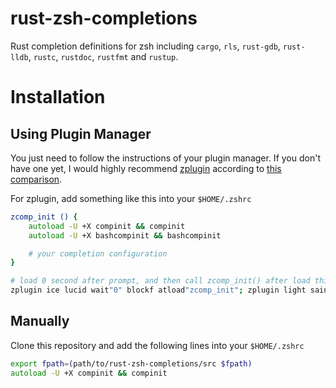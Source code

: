 # rust-zsh-completions

Rust completion definitions for zsh including `cargo`, `rls`, `rust-gdb`, `rust-lldb`, `rustc`, `rustdoc`, `rustfmt` and `rustup`.

# Installation

## Using Plugin Manager

You just need to follow the instructions of your plugin manager. If you don't have one yet, I would highly recommend [zplugin](https://github.com/zdharma/zplugin) according to [this comparison](https://gist.github.com/laggardkernel/4a4c4986ccdcaf47b91e8227f9868ded).

For zplugin, add something like this into your `$HOME/.zshrc`

```zsh
zcomp_init () {
    autoload -U +X compinit && compinit
    autoload -U +X bashcompinit && bashcompinit

    # your completion configuration
}

# load 0 second after prompt, and then call zcomp_init() after load this plugin
zplugin ice lucid wait"0" blockf atload"zcomp_init"; zplugin light sainnhe/rust-zsh-completions
```

## Manually

Clone this repository and add the following lines into your `$HOME/.zshrc`

```zsh
export fpath=(path/to/rust-zsh-completions/src $fpath)
autoload -U +X compinit && compinit
```
